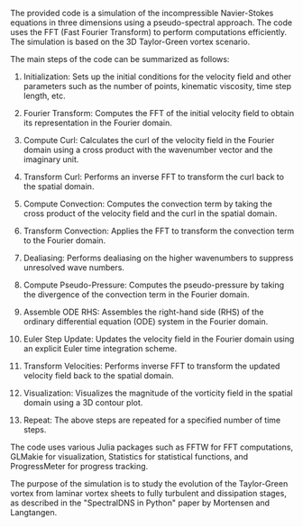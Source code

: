 The provided code is a simulation of the incompressible Navier-Stokes equations in three dimensions using a pseudo-spectral approach. The code uses the FFT (Fast Fourier Transform) to perform computations efficiently. The simulation is based on the 3D Taylor-Green vortex scenario.

The main steps of the code can be summarized as follows:

1. Initialization: Sets up the initial conditions for the velocity field and other parameters such as the number of points, kinematic viscosity, time step length, etc.

2. Fourier Transform: Computes the FFT of the initial velocity field to obtain its representation in the Fourier domain.

3. Compute Curl: Calculates the curl of the velocity field in the Fourier domain using a cross product with the wavenumber vector and the imaginary unit.

4. Transform Curl: Performs an inverse FFT to transform the curl back to the spatial domain.

5. Compute Convection: Computes the convection term by taking the cross product of the velocity field and the curl in the spatial domain.

6. Transform Convection: Applies the FFT to transform the convection term to the Fourier domain.

7. Dealiasing: Performs dealiasing on the higher wavenumbers to suppress unresolved wave numbers.

8. Compute Pseudo-Pressure: Computes the pseudo-pressure by taking the divergence of the convection term in the Fourier domain.

9. Assemble ODE RHS: Assembles the right-hand side (RHS) of the ordinary differential equation (ODE) system in the Fourier domain.

10. Euler Step Update: Updates the velocity field in the Fourier domain using an explicit Euler time integration scheme.

11. Transform Velocities: Performs inverse FFT to transform the updated velocity field back to the spatial domain.

12. Visualization: Visualizes the magnitude of the vorticity field in the spatial domain using a 3D contour plot.

13. Repeat: The above steps are repeated for a specified number of time steps.

The code uses various Julia packages such as FFTW for FFT computations, GLMakie for visualization, Statistics for statistical functions, and ProgressMeter for progress tracking.

The purpose of the simulation is to study the evolution of the Taylor-Green vortex from laminar vortex sheets to fully turbulent and dissipation stages, as described in the "SpectralDNS in Python" paper by Mortensen and Langtangen.